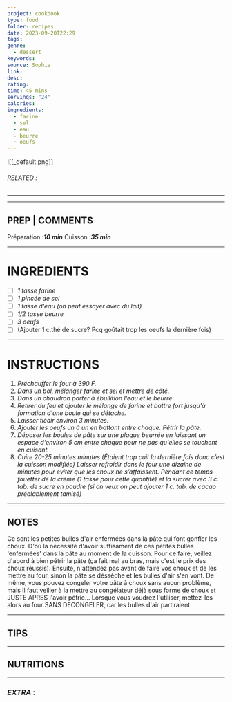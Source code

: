 ```yaml
---
project: cookbook
type: food
folder: recipes
date: 2023-09-20T22:29
tags: 
genre:
  - dessert
keywords: 
source: Sophie
link: 
desc: 
rating: 
time: 45 mins
servings: "24"
calories: 
ingredients:
  - farine
  - sel
  - eau
  - beurre
  - oeufs
---
```


![[_default.png]]
###### *RELATED* : 
---


---
## PREP | COMMENTS

Préparation :**_10 min_**
Cuisson :**_35 min_**

---
# INGREDIENTS

- [ ] _1 tasse farine_
- [ ] _1 pincée de sel_
- [ ] _1 tasse d'eau (on peut essayer avec du lait)_
- [ ] _1/2 tasse beurre_
- [ ] _3 oeufs_
- [ ] (Ajouter 1 c.thé de sucre? Pcq goûtait trop les oeufs la dernière fois)

---
# INSTRUCTIONS

1. _Préchauffer le four à 390 F._
2. _Dans un bol, mélanger farine et sel et mettre de côté._
3. _Dans un chaudron porter à ébullition l'eau et le beurre._
4. _Retirer du feu et ajouter le mélange de farine et battre fort jusqu'à formation d'une boule qui se détache._
5. _Laisser tièdir environ 3 minutes._
6. _Ajouter les oeufs un à un en battant entre chaque. Pétrir la pâte._
7. _Déposer les boules de pâte sur une plaque beurrée en laissant un espace d'environ 5 cm entre chaque pour ne pas qu'elles se touchent en cuisant._
8. _Cuire 20-25 minutes minutes (Étaient trop cuit la dernière fois donc c’est la cuisson modifiée) Laisser refroidir dans le four une dizaine de minutes pour éviter que les choux ne s’affaissent. Pendant ce temps fouetter de la crème (1 tasse pour cette quantité) et la sucrer avec 3 c. tab. de sucre en poudre (si on veux on peut ajouter 1 c. tab. de cacao préalablement tamisé)_

---
## NOTES

Ce sont les petites bulles d'air enfermées dans la pâte qui font gonfler les choux. D'où la nécessité d'avoir suffisament de ces petites bulles 'enfermées' dans la pâte au moment de la cuisson. Pour ce faire, veillez d'abord à bien pétrir la pâte (ça fait mal au bras, mais c'est le prix des choux réussis). Ensuite, n'attendez pas avant de faire vos choux et de les mettre au four, sinon la pâte se déssèche et les bulles d'air s'en vont. De même, vous pouvez congeler votre pâte à choux sans aucun problème, mais il faut veiller à la mettre au congélateur déjà sous forme de choux et JUSTE APRES l'avoir pétrie... Lorsque vous voudrez l'utiliser, mettez-les alors au four SANS DECONGELER, car les bulles d'air partiraient.

---
## TIPS



---
## NUTRITIONS



---
### *EXTRA* :



